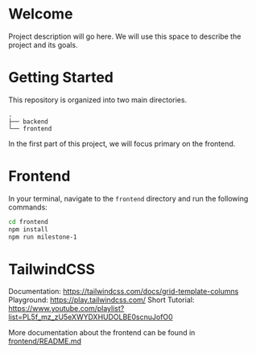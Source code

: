 # Welcome

Project description will go here. We will use this space to describe the project and its goals.

# Getting Started

This repository is organized into two main directories.

```
.
├── backend
└── frontend
```

In the first part of this project, we will focus primary on the frontend.

# Frontend

In your terminal, navigate to the `frontend` directory and run the following commands:

```bash
cd frontend
npm install
npm run milestone-1
```

# TailwindCSS

Documentation: https://tailwindcss.com/docs/grid-template-columns
Playground: https://play.tailwindcss.com/
Short Tutorial: https://www.youtube.com/playlist?list=PL5f_mz_zU5eXWYDXHUDOLBE0scnuJofO0

More documentation about the frontend can be found in [frontend/README.md](./frontend/README.md)
